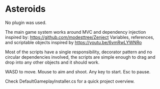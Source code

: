 # Asteroids
No plugin was used.

The main game system works around MVC and dependency injection inspired by: https://github.com/modesttree/Zenject
Variables, references, and scriptable objects inspired by https://youtu.be/6vmRwLYWNRo

Most of the scripts have a single responsibility, decorator pattern and no circular dependencies involved, the scripts are simple enough to drag and drop into any other objects and it should work.

WASD to move.
Mouse to aim and shoot.
Any key to start.
Esc to pause.

Check DefaultGameplayInstaller.cs for a quick project overview.
